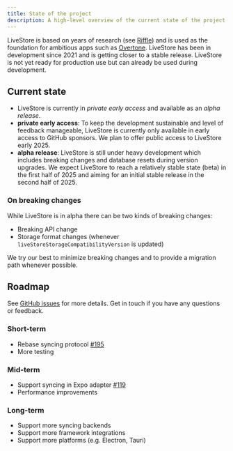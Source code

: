 ```yaml
---
title: State of the project
description: A high-level overview of the current state of the project.
---
```


LiveStore is based on years of research (see [Riffle](https://riffle.systems/essays/prelude/)) and is used as the foundation for ambitious apps such as [Overtone](https://overtone.pro). LiveStore has been in development since 2021 and is getting closer to a stable release. LiveStore is not yet ready for production use but can already be used during development.

## Current state

- LiveStore is currently in *private early access* and available as an *alpha release*.
- **private early access**: To keep the development sustainable and level of feedback manageable, LiveStore is currently only available in early access to GitHub sponsors. We plan to offer public access to LiveStore early 2025.
- **alpha release**: LiveStore is still under heavy development which includes breaking changes and database resets during version upgrades. We expect LiveStore to reach a relatively stable state (beta) in the first half of 2025 and aiming for an initial stable release in the second half of 2025.

### On breaking changes

While LiveStore is in alpha there can be two kinds of breaking changes:

- Breaking API change
- Storage format changes (whenever `liveStoreStorageCompatibilityVersion` is updated)

We try our best to minimize breaking changes and to provide a migration path whenever possible.

## Roadmap

See [GitHub issues](https://github.com/livestorejs/livestore/issues) for more details. Get in touch if you have any questions or feedback.

### Short-term

- Rebase syncing protocol [#195](https://github.com/livestorejs/livestore/issues/195)
- More testing

### Mid-term

- Support syncing in Expo adapter [#119](https://github.com/livestorejs/livestore/issues/119)
- Performance improvements

### Long-term

- Support more syncing backends
- Support more framework integrations
- Support more platforms (e.g. Electron, Tauri)
